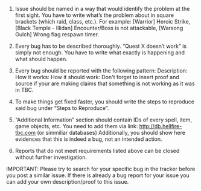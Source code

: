 1. Issue should be named in a way that would identify the problem at the first sight. You have to write what’s the problem about in square brackets (which raid, class, etc.). For example: [Warrior] Heroic Strike, [Black Temple - Illidan] Encounter/Boss is not attackable, [Warsong Gulch] Wrong flag respawn timer.

2. Every bug has to be described thoroughly. “Quest X doesn’t work” is simply not enough. You have to write what exactly is happening and what should happen.

3. Every bug should be reported with the following pattern:
Description: 
How it works:
How it should work:
Don't forget to insert proof and source if your are making claims that something is not working as it was in TBC.

4. To make things get fixed faster, you should write the steps to reproduce said bug under “Steps to Reproduce”.

5. “Additional Information” section should contain IDs of every spell, item, game objects, etc. You need to add them via link: http://db.hellfire-tbc.com (or simmiliar databases)
Additionally, you should show here evidences that this is indeed a bug, not an intended action.

6. Reports that do not meet requirements listed above can be closed without further investigation.

IMPORTANT:
Please try to search for your specific bug in the tracker before you post a similar issue. If there is already a bug report for your issue you can add your own description/proof to this issue.
